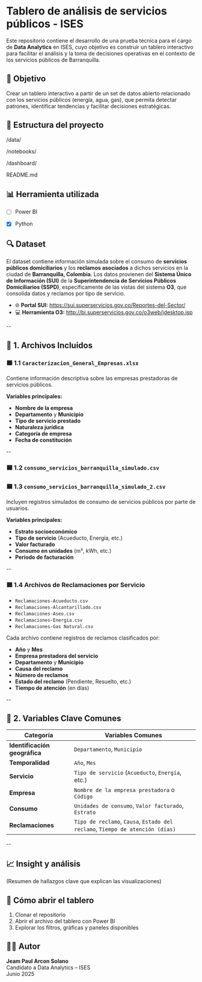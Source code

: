 # Tablero de análisis de servicios públicos - ISES

Este repositorio contiene el desarrollo de una prueba técnica para el cargo de **Data Analytics** en ISES, cuyo objetivo es construir un tablero interactivo para facilitar el análisis y la toma de decisiones operativas en el contexto de los servicios públicos de Barranquilla.

## 📌 Objetivo

Crear un tablero interactivo a partir de un set de datos abierto relacionado con los servicios públicos (energía, agua, gas), que permita detectar patrones, identificar tendencias y facilitar decisiones estratégicas.

## 📂 Estructura del proyecto

/data/ 

/notebooks/ 

/dashboard/ 

README.md 


## 📊 Herramienta utilizada

- [ ] Power BI
- [x] Python


## 🔍 Dataset

El dataset contiene información simulada sobre el consumo de **servicios públicos domiciliarios** y los **reclamos asociados** a dichos servicios en la ciudad de **Barranquilla, Colombia**. Los datos provienen del **Sistema Único de Información (SUI)** de la **Superintendencia de Servicios Públicos Domiciliarios (SSPD)**, específicamente de las vistas del sistema **O3**, que consolida datos y reclamos por tipo de servicio.

- 🌐 **Portal SUI:** https://sui.superservicios.gov.co/Reportes-del-Sector/
- 💻 **Herramienta O3:** http://bi.superservicios.gov.co/o3web/jdesktop.jsp

--

## 📁 1. Archivos Incluidos

### 🟩 1.1 `Caracterizacion_General_Empresas.xlsx`

Contiene información descriptiva sobre las empresas prestadoras de servicios públicos.

**Variables principales:**

- **Nombre de la empresa**
- **Departamento** y **Municipio**
- **Tipo de servicio prestado**
- **Naturaleza jurídica**
- **Categoría de empresa**
- **Fecha de constitución**

--

### 🟦 1.2 `consumo_servicios_barranquilla_simulado.csv`  
### 🟦 1.3 `consumo_servicios_barranquilla_simulado_2.csv`

Incluyen registros simulados de consumo de servicios públicos por parte de usuarios.

**Variables principales:**

- **Estrato socioeconómico**
- **Tipo de servicio** (Acueducto, Energía, etc.)
- **Valor facturado**
- **Consumo en unidades** (m³, kWh, etc.)
- **Periodo de facturación**

--

### 🟥 1.4 Archivos de Reclamaciones por Servicio

- `Reclamaciones-Acueducto.csv`
- `Reclamaciones-Alcantarillado.csv`
- `Reclamaciones-Aseo.csv`
- `Reclamaciones-Energia.csv`
- `Reclamaciones-Gas Natural.csv`

Cada archivo contiene registros de reclamos clasificados por:

- **Año** y **Mes**
- **Empresa prestadora del servicio**
- **Departamento** y **Municipio**
- **Causa del reclamo**
- **Número de reclamos**
- **Estado del reclamo** (Pendiente, Resuelto, etc.)
- **Tiempo de atención** (en días)

--

## 🧩 2. Variables Clave Comunes

| **Categoría**                | **Variables Comunes**                                                                 |
|-----------------------------|----------------------------------------------------------------------------------------|
| **Identificación geográfica** | `Departamento`, `Municipio`                                                           |
| **Temporalidad**             | `Año`, `Mes`                                                                          |
| **Servicio**                 | `Tipo de servicio` (`Acueducto`, `Energía`, etc.)                                    |
| **Empresa**                  | `Nombre de la empresa prestadora` o `Código`                                          |
| **Consumo**                  | `Unidades de consumo`, `Valor facturado`, `Estrato`                                  |
| **Reclamaciones**            | `Tipo de reclamo`, `Causa`, `Estado del reclamo`, `Tiempo de atención (días)`        |

--

## 📈 Insight y análisis

(Resumen de hallazgos clave que explican las visualizaciones)

## 🚀 Cómo abrir el tablero

1. Clonar el repositorio
2. Abrir el archivo del tablero con Power BI
3. Explorar los filtros, gráficas y paneles disponibles

## 🧑‍💼 Autor

**Jeam Paul Arcon Solano**  
Candidato a Data Analytics – ISES  
Junio 2025
